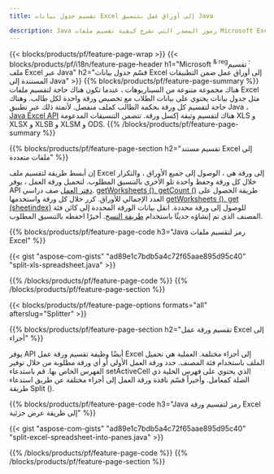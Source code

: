 ```yaml
---
title: تقسيم جدول بيانات Excel إلى أوراق عمل بتنسيق Java

description: Java رموز المصدر التي تشرح كيفية تقسيم ملفات Microsoft Excel إلى مستندات متعددة باستخدام Java مكتبة Excel
---
```

{{< blocks/products/pf/feature-page-wrap >}}
{{< blocks/products/pf/i18n/feature-page-header h1="Microsoft <sup> & reg؛ </sup> تقسيم ملف Excel عبر Java" h2="قسّم جدول بيانات Excel إلى أوراق عمل ضمن التطبيقات المستندة إلى Java" >}}
{{% blocks/products/pf/feature-page-summary %}}
هناك مجموعة متنوعة من السيناريوهات ، عندما تكون هناك حاجة لتقسيم ملفات Excel مثل جدول بيانات يحتوي على بيانات الطلاب مع تخصيص ورقة واحدة لكل طالب. وهناك حاجة لتقسيم كل ورقة بحكمة الطالب كملف منفصل. لأتمتة ذلك عبر تطبيق Java ، [Java Excel API](/cells/java/) هناك لتقسيم وثيقة إكسل ورقة. تتضمن التنسيقات المدعومة XLS و XLSX و XLSB و XLSM و ODS. 
{{% /blocks/products/pf/feature-page-summary %}}

{{% blocks/products/pf/feature-page-section h2="تقسيم مستند Excel إلى ملفات متعددة" %}}

إن أبسط طريقة لتقسيم ملف Excel إلى ورقة هي ، الوصول إلى جميع الأوراق ، والتكرار خلال كل ورقة وحفظ واحدة تلو الأخرى بالتنسيق المطلوب. لتحميل ورقة العمل ، يوفر API [دفتر العمل](https://reference.aspose.com/cells/java/com.aspose.cells/Workbook) صف دراسي. [getWorksheets (). getCount ()](https://reference.aspose.com/cells/java/com.aspose.cells/worksheetcollection#Count) طريقة الحصول على العدد الإجمالي للأوراق. كرر خلال كل ورقة واستخدمها [getWorksheets (). get (sheetindex)](https://reference.aspose.com/cells/java/com.aspose.cells/worksheetcollection#get) للوصول إلى ورقة محددة. انقل بيانات الورقة المحددة إلى كائن فئة المصنف الذي تم إنشاؤه حديثًا باستخدام [طريقة النسخ](https://reference.aspose.com/cells/java/com.aspose.cells/workbook#copy(com.aspose.cells.Workbook)). أخيرًا احفظه بالتنسيق المطلوب.

{{% blocks/products/pf/feature-page-code h3="Java رمز لتقسيم ملفات Excel" %}}

{{< gist "aspose-com-gists" "ad89e1c7bdb5a4c72f65aae895d95c40" "split-xls-spreadsheet.java" >}}

{{% /blocks/products/pf/feature-page-code %}}
{{% /blocks/products/pf/feature-page-section %}}

{{< blocks/products/pf/feature-page-options formats="all" afterslug="Splitter" >}}

{{% blocks/products/pf/feature-page-section h2="تقسيم ورقة عمل Excel إلى أجزاء" %}}

يوفر API أيضًا وظيفة تقسيم ورقة عمل Excel إلى أجزاء مختلفة. العملية هي تحميل الملف باستخدام فئة المصنف. حدد ورقة العمل الأولى أو أي ورقة مطلوبة من خلال توفير الفهرس الخاص بها. قم باستدعاء setActiveCell الذي يحتوي على فهرس الخلية ذي الصلة كمعامل. وأخيراً قسّم نافذة ورقة العمل إلى أجزاء مختلفة عن طريق استدعاء طريقة Split ().

{{% blocks/products/pf/feature-page-code h3="Java رمز لتقسيم ورقة Excel إلى طريقة عرض جزئية" %}}

{{< gist "aspose-com-gists" "ad89e1c7bdb5a4c72f65aae895d95c40" "split-excel-spreadsheet-into-panes.java" >}}

{{% /blocks/products/pf/feature-page-code %}}
{{% /blocks/products/pf/feature-page-section %}}
